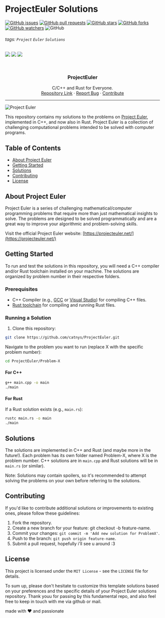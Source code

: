 # ProjectEuler Solutions

[![GitHub issues](https://img.shields.io/github/issues/catnys/ProjectEuler?style=for-the-badge&labelColor=blue)](https://github.com/catnys/ProjectEuler/issues) [![GitHub pull requests](https://img.shields.io/github/issues-pr/catnys/ProjectEuler?style=for-the-badge&labelColor=green)](https://github.com/catnys/ProjectEuler/pulls)  [![GitHub stars](https://img.shields.io/github/stars/catnys/ProjectEuler?style=for-the-badge&labelColor=yellow)](https://github.com/catnys/ProjectEuler/stargazers)  [![GitHub forks](https://img.shields.io/github/forks/catnys/ProjectEuler?style=for-the-badge&labelColor=orange)](https://github.com/catnys/ProjectEuler/forks)  [![GitHub watchers](https://img.shields.io/github/watchers/catnys/ProjectEuler?style=for-the-badge&labelColor=purple)](https://github.com/catnys/ProjectEuler/watchers)  ![GitHub](https://img.shields.io/github/license/catnys/ProjectEuler?style=for-the-badge)

###### tags: `Project` `Euler` `Solutions`  

![](https://img.shields.io/badge/C-00599C?style=for-the-badge&logo=c&logoColor=white) ![](https://img.shields.io/badge/C%2B%2B-00599C?style=for-the-badge&logo=c%2B%2B&logoColor=white) ![](https://img.shields.io/badge/Rust-000000?style=for-the-badge&logo=rust&logoColor=white)

<!-- PROJECT LOGO -->
<br />
<div align="center">
  <h3 align="center">ProjectEuler</h3>
  <div align="center">
  C/C++ and Rust for Everyone.
    <br />
    <a href="https://github.com/catnys/ProjectEuler">Repository Link</a>
    ·
    <a href="https://github.com/catnys/ProjectEuler/issues">Report Bug</a>
    ·
    <a href="https://github.com/catnys/ProjectEuler/pulls">Contribute</a>
  </div>
</div>

---

![Project Euler](https://projecteuler.net/themes/logo_default.png)

This repository contains my solutions to the problems on [Project Euler](https://projecteuler.net/), implemented in C++, and now also in Rust. Project Euler is a collection of challenging computational problems intended to be solved with computer programs.

## Table of Contents

- [About Project Euler](#about-project-euler)
- [Getting Started](#getting-started)
- [Solutions](#solutions)
- [Contributing](#contributing)
- [License](#license)

## About Project Euler

Project Euler is a series of challenging mathematical/computer programming problems that require more than just mathematical insights to solve. The problems are designed to be solved programmatically and are a great way to improve your algorithmic and problem-solving skills.

Visit the official Project Euler website: [https://projecteuler.net/](https://projecteuler.net/)

## Getting Started

To run and test the solutions in this repository, you will need a C++ compiler and/or Rust toolchain installed on your machine. The solutions are organized by problem number in their respective folders.

### Prerequisites

- C++ Compiler (e.g., [GCC](https://gcc.gnu.org/) or [Visual Studio](https://visualstudio.microsoft.com/)) for compiling C++ files.
- [Rust toolchain](https://www.rust-lang.org/tools/install) for compiling and running Rust files.


### Running a Solution

1. Clone this repository:

```bash
git clone https://github.com/catnys/ProjectEuler.git
```

Navigate to the problem you want to run (replace X with the specific problem number):

```bash
cd ProjectEuler/Problem-X
```

#### For C++

```bash
g++ main.cpp -o main
./main
```

#### For Rust

If a Rust solution exists (e.g., `main.rs`):

```bash
rustc main.rs -o main
./main
```

## Solutions
The solutions are implemented in C++ and Rust (and maybe more in the future!). Each problem has its own folder named Problem-X, where X is the problem number. C++ solutions are in `main.cpp` and Rust solutions will be in `main.rs` (or similar).

Note: Solutions may contain spoilers, so it's recommended to attempt solving the problems on your own before referring to the solutions.

## Contributing
If you'd like to contribute additional solutions or improvements to existing ones, please follow these guidelines:

1. Fork the repository.
2. Create a new branch for your feature: git checkout -b feature-name.
3. Commit your changes: `git commit -m 'Add new solution for ProblemX'`.
4. Push to the branch: `git push origin feature-name`.
5. Submit a pull request, hopefully i'll see u around :3

## License
This project is licensed under the `MIT License` - see the `LICENSE` file for details.

To sum up, please don't hesitate to customize this template solutions based on your preferences and the specific details of your Project Euler solutions repository. Thank youu for passing by this fundamental repo, and also feel free to keep in touch with me via github or mail. 

made with ❤️ and passionate